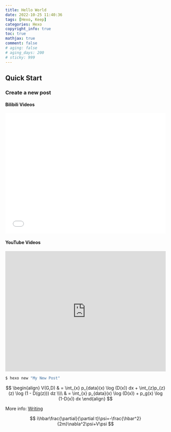 ```yaml
---
title: Hello World
date: 2022-10-25 11:40:36
tags: [Hexo, Keep]
categories: Hexo
copyright_info: true
toc: true
mathjax: true
comment: false
# aging: false
# aging_days: 200
# sticky: 999
---
```


## Quick Start

### Create a new post

#### Bilibili Videos
<div style="position: relative; width: 100%; height: 0; padding-bottom: 75%;">
    <iframe src="//player.bilibili.com/player.html?aid=73183667&bvid=BV1eE411y7G9&cid=125341177&page=16"  scrolling="no" border="0" frameborder="no" framespacing="0" allowfullscreen="true" style="position: absolute; width: 100%; height: 100%; left: 0; top: 0;"></iframe>
</div>

#### YouTube Videos
<div style="position: relative; width: 100%; height: 0; padding-bottom: 75%;">
    <iframe src="https://www.youtube.com/embed/_xkZwJ0H9IU" scrolling="no" border="0" frameborder="no" framespacing="0" allowfullscreen="true" style="position: absolute; width: 100%; height: 100%; left: 0; top: 0;"></iframe>
</div>

``` bash
$ hexo new "My New Post"
```

$$
\begin{align}
    V(G,D) & = \int_{x} p_{data}(x) \log (D(x)) dx + \int_{z}p_{z}(z) \log (1 - D(g(z))) dz \\\\
    & = \int_{x} p_{data}(x) \log (D(x)) + p_g(x) \log (1-D(x)) dx 
\end{align}
$$

<!-- more -->

More info: [Writing](https://hexo.io/docs/writing.html)

$$
i\hbar\frac{\partial}{\partial t}\psi=-\frac{\hbar^2}{2m}\nabla^2\psi+V\psi
$$
